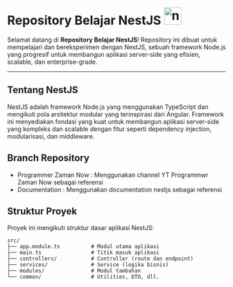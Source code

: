 # Repository Belajar NestJS <img src="https://cdn.jsdelivr.net/gh/devicons/devicon/icons/nestjs/nestjs-original.svg" height="40" alt="nestjs logo"  /> 

Selamat datang di **Repository Belajar NestJS**! Repository ini dibuat untuk mempelajari dan bereksperimen dengan NestJS, sebuah framework Node.js yang progresif untuk membangun aplikasi server-side yang efisien, scalable, dan enterprise-grade.

---


## Tentang NestJS

NestJS adalah framework Node.js yang menggunakan TypeScript dan mengikuti pola arsitektur modular yang terinspirasi dari Angular. Framework ini menyediakan fondasi yang kuat untuk membangun aplikasi server-side yang kompleks dan scalable dengan fitur seperti dependency injection, modularisasi, dan middleware.

## Branch Repository
- Programmer Zaman Now : Menggunakan channel YT Programmwr Zaman Now sebagai referensi
- Documentation : Menggunakan documentation nestjs sebagai referensi

## Struktur Proyek

Proyek ini mengikuti struktur dasar aplikasi NestJS:

```plaintext
src/
├── app.module.ts          # Modul utama aplikasi
├── main.ts                # Titik masuk aplikasi
├── controllers/           # Controller (route dan endpoint)
├── services/              # Service (logika bisnis)
├── modules/               # Modul tambahan
└── common/                # Utilities, DTO, dll.
